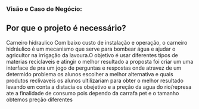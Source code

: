 ### Visão e Caso de Negócio:
## Por que o projeto é necessário?
Carneiro hidraulico
Com baixo custo de instalação e operação, o carneiro hidráulico é um mecanismo que serve para bombear água e ajudar 
o agricultor na irrigação da lavoura.O objetivo é usar diferentes tipos de materias reciclaveis  e atingir o melhor resultado 
a proposta foi criar um uma interface de pra um jogo de perguntas e respostas onde atravez de um determido problema os 
alunos escolher a melhor alternativa e quais produtos reclivaveis os alunos ultilizariam para obter o melhor resultado 
levando em conta a distacia os obejetivo e a preção da agua do rio/represa ate a finalidade de consumo
pois dependo da carrafa pet e o tamanho obtemos preção diferentes 
